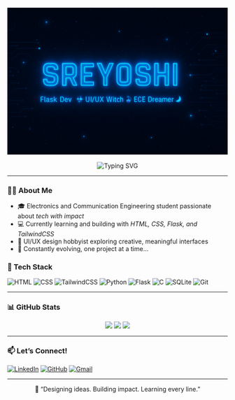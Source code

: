 <p align="center">
  <img src="https://raw.githubusercontent.com/Sreyoshi244/Sreyoshi244/main/sreyoshi-banner.png" alt="Sreyoshi Banner" />
</p>


<p align="center">
  <img src="https://readme-typing-svg.demolab.com?font=Fira+Code&size=24&pause=1000&color=F97316&center=true&vCenter=true&width=600&lines=Hey+there%2C+I'm+Sreyoshi!;ECE+%7C+Web+Dev+%7C+UI%2FUX+Explorer;Code.+Design.+Grow.+Repeat+%E2%9C%A8" alt="Typing SVG" />
</p>

---

### 👩‍💻 About Me

- 🎓 Electronics and Communication Engineering student passionate about *tech with impact*
- 💻 Currently learning and building with *HTML, CSS, Flask, and TailwindCSS*
- 🎨 UI/UX design hobbyist exploring creative, meaningful interfaces
- 🌱 Constantly evolving, one project at a time...



### 🧰 Tech Stack

![HTML](https://img.shields.io/badge/-HTML5-E34F26?logo=html5&logoColor=white)
![CSS](https://img.shields.io/badge/-CSS3-1572B6?logo=css3)
![TailwindCSS](https://img.shields.io/badge/-TailwindCSS-38B2AC?logo=tailwind-css&logoColor=white)
![Python](https://img.shields.io/badge/-Python-3776AB?logo=python&logoColor=white)
![Flask](https://img.shields.io/badge/-Flask-000000?logo=flask)
![C](https://img.shields.io/badge/-C-00599C?logo=c)
![SQLite](https://img.shields.io/badge/-SQLite-003B57?logo=sqlite)
![Git](https://img.shields.io/badge/-Git-F05032?logo=git&logoColor=white)

---

### 📊 GitHub Stats

<p align="center">
  <img src="https://github-readme-stats.vercel.app/api?username=Sreyoshi244&show_icons=true&theme=dracula" width="48%" />
  <img src="https://streak-stats.demolab.com/?user=Sreyoshi244&theme=dracula" width="48%" />
  <img src="https://github-readme-stats.vercel.app/api/top-langs/?username=Sreyoshi244&layout=compact&theme=dracula" width="48%" />
</p>

---

### 📫 Let’s Connect!

[![LinkedIn](https://img.shields.io/badge/-LinkedIn-0077B5?style=flat&logo=linkedin)](www.linkedin.com/in/sreyoshi-pal)
[![GitHub](https://img.shields.io/badge/-GitHub-181717?style=flat&logo=github)](https://github.com/Sreyoshi244)
[![Gmail](https://img.shields.io/badge/-Gmail-D14836?style=flat&logo=gmail&logoColor=white)](mailto:sreyoshipal85@gmail.com)



---

<p align="center">
  💬 “Designing ideas. Building impact. Learning every line.”
</p>
